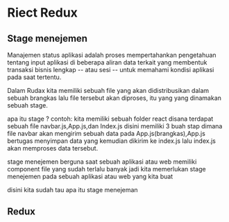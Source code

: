 # Riect Redux 


## Stage menejemen 

Manajemen status aplikasi adalah proses mempertahankan pengetahuan tentang input aplikasi di beberapa aliran data terkait yang membentuk transaksi bisnis lengkap -- atau sesi -- untuk memahami kondisi aplikasi pada saat tertentu.

Dalam Rudax kita memiliki sebuah file yang akan didistribusikan dalam sebuah brangkas lalu file tersebut akan diproses, itu yang yang dinamakan sebuah stage. 

apa itu stage ? contoh: kita memiliki sebuah folder react disana terdapat sebuah file navbar.js,App.js,dan Index.js disini memiliki 3 buah stap dimana file navbar akan mengirim sebuah data pada App.js(brangkas),App.js bertugas menyimpan data yang kemudian dikirim ke index.js lalu index.js akan memproses data tersebut.

stage menejemen berguna saat sebuah aplikasi atau web memiliki component file yang sudah terlalu banyak jadi kita memerlukan stage menejemen pada sebuah aplikasi atau web yang kita buat 

disini kita sudah tau apa itu stage menejeman

## Redux



